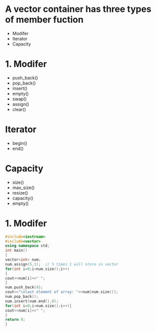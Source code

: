 # A vector container has three types of member fuction
- Modifer
- Iterator
- Capacity


# 1. Modifer
- push_back()
- pop_back()
- insert()
- empty()
- swap()
- assign()
- clear()

# Iterator
- begin()
- end()

# Capacity
- size()
- max_size()
- resize()
- capacity()
- empty()

# 1. Modifer
```cpp
#include<iostream>
#include<vector>
using namespace std;
int main()
{
vector<int> num;
num.assign(5,1);  // 5 times 1 will store in vector
for(int i=0;i<num.size();i++)
{
cout<<num[i]<<" "; 
}
num.push_back(4);
cout<<"\nlast element of array: "<<num[num.size()];
num.pop_back();
num.insert(num.end(),8);
for(int i=0;i<num.size();i++){
cout<<num[i]<<" ";
}
return 0;
}


```
